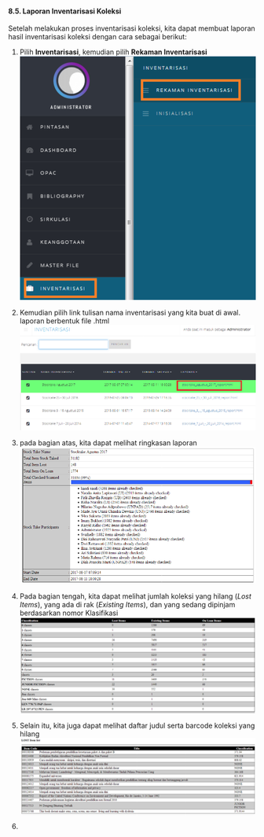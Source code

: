 #### 8.5. Laporan Inventarisasi Koleksi

Setelah melakukan proses inventarisasi koleksi, kita dapat membuat laporan hasil inventarisasi koleksi dengan cara sebagai berikut:

1. Pilih **Inventarisasi**, kemudian pilih **Rekaman Inventarisasi**  
   ![](/assets/30.png)

2. Kemudian pilih link tulisan nama inventarisasi yang kita buat di awal. laporan berbentuk file .html  
   ![](/assets/31.png)

3. pada bagian atas, kita dapat melihat ringkasan laporan  
   ![](/assets/32.png)

4. Pada bagian tengah, kita dapat melihat jumlah koleksi yang hilang \(_Lost Items_\), yang ada di rak \(_Existing Items_\), dan yang sedang dipinjam berdasarkan nomor Klasifikasi  
   ![](/assets/33.png)

5. Selain itu, kita juga dapat melihat daftar judul serta barcode koleksi yang hilang ![](/assets/35.png)

6. 


